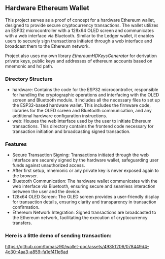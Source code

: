 
## Hardware Ethereum Wallet

This project serves as a proof of concept for a hardware Ethereum wallet, designed to provide secure cryptocurrency transactions. The wallet utilizes an ESP32 microcontroller with a 128x64 OLED screen and communicates with a web interface via Bluetooth. Similar to the Ledger wallet, it enables users to securely sign transactions initiated through a web interface and broadcast them to the Ethereum network.

Project also uses my own library *EthereumHDKeysGenerator* for derivation private keys, public keys and addresses of ethereum accounts based on mnemonic and hd path.

### Directory Structure

- hardware:
  Contains the code for the ESP32 microcontroller, responsible for handling the cryptographic operations and interfacing with the OLED screen and Bluetooth module.
  It includes all the necessary files to set up the ESP32-based hardware wallet. This includes the firmware code, libraries for the OLED screen and Bluetooth communication, and any additional hardware configuration instructions.
- web: Houses the web interface used by the user to initiate Ethereum transactions. This directory contains the frontend code necessary for transaction initiation and broadcasting signed transaction.

### Features

- Secure Transaction Signing: Transactions initiated through the web interface are securely signed by the hardware wallet, safeguarding user funds against unauthorized access.
- After first setup, mnemonic or any private key is never exposed again to the browser.
- Bluetooth Communication: The hardware wallet communicates with the web interface via Bluetooth, ensuring secure and seamless interaction between the user and the device.
- 128x64 OLED Screen: The OLED screen provides a user-friendly display for transaction details, ensuring clarity and transparency in transaction confirmation.
- Ethereum Network Integration: Signed transactions are broadcasted to the Ethereum network, facilitating the execution of cryptocurrency transfers.

### Here is a little demo of sending transaction:

https://github.com/tomasz90/wallet-poc/assets/49351206/078449d4-4c30-4aa3-a859-fa1ef411e6ad

